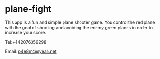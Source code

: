 # plane-fight

This app is a fun and simple plane shooter game. You control the red plane with the goal of shooting and avoiding the enemy green planes in order to increase your score.

Tel:+442076356298

Email: p4e8m4@yeah.net
